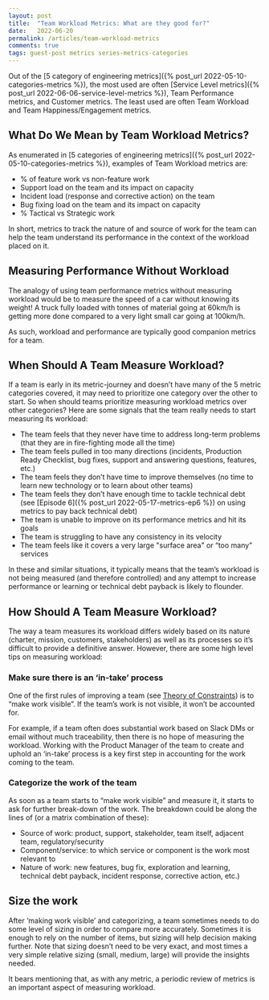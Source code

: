 ```yaml
---
layout: post
title:  "Team Workload Metrics: What are they good for?"
date:   2022-06-20
permalink: /articles/team-workload-metrics
comments: true
tags: guest-post metrics series-metrics-categories
---
```


Out of the [5 category of engineering metrics]({% post_url 2022-05-10-categories-metrics %}), the most used are often [Service Level metrics]({% post_url 2022-06-06-service-level-metrics %}), Team Performance metrics, and Customer metrics. The least used are often Team Workload and Team Happiness/Engagement metrics. 

## What Do We Mean by Team Workload Metrics?

As enumerated in [5 categories of engineering metrics]({% post_url 2022-05-10-categories-metrics %}), examples of Team Workload metrics are:

- % of feature work vs non-feature work
- Support load on the team and its impact on capacity
- Incident load (response and corrective action) on the team
- Bug fixing load on the team and its impact on capacity
- % Tactical vs Strategic work

In short, metrics to track the nature of and source of work for the team can help the team understand its performance in the context of the workload placed on it. 

## Measuring Performance Without Workload

The analogy of using team performance metrics without measuring workload would be to measure the speed of a car without knowing its weight! A truck fully loaded with tonnes of material going at 60km/h is getting more done compared to a very light small car going at 100km/h. 

As such, workload and performance are typically good companion metrics for a team. 

## When Should A Team Measure Workload?

If a team is early in its metric-journey and doesn’t have many of the 5 metric categories covered, it may need to prioritize one category over the other to start. So when should teams prioritize measuring workload metrics over other categories? Here are some signals that the team really needs to start measuring its workload:

- The team feels that they never have time to address long-term problems (that they are in fire-fighting mode all the time)
- The team feels pulled in too many directions (incidents, Production Ready Checklist, bug fixes, support and answering questions, features, etc.)
- The team feels they don’t have time to improve themselves (no time to learn new technology or to learn about other teams)
- The team feels they don’t have enough time to tackle technical debt (see [Episode 6]({% post_url 2022-05-17-metrics-ep6 %}) on using metrics to pay back technical debt)
- The team is unable to improve on its performance metrics and hit its goals
- The team is struggling to have any consistency in its velocity
- The team feels like it covers a very large "surface area" or “too many” services

In these and similar situations, it typically means that the team’s workload is not being measured (and therefore controlled) and any attempt to increase performance or learning or technical debt payback is likely to flounder. 

## How Should A Team Measure Workload?

The way a team measures its workload differs widely based on its nature (charter, mission, customers, stakeholders) as well as its processes so it’s difficult to provide a definitive answer. However, there are some high level tips on measuring workload:

### Make sure there is an ‘in-take’ process 

One of the first rules of improving a team (see [Theory of Constraints](https://www.leanproduction.com/theory-of-constraints)) is to “make work visible”. If the team’s work is not visible, it won’t be accounted for. 

For example, if a team often does substantial work based on Slack DMs or email without much traceability, then there is no hope of measuring the workload. Working with the Product Manager of the team to create and uphold an ‘in-take’ process is a key first step in accounting for the work coming to the team.

### Categorize the work of the team

As soon as a team starts to “make work visible” and measure it, it starts to ask for further break-down of the work. The breakdown could be along the lines of (or a matrix combination of these):

- Source of work: product, support, stakeholder, team itself, adjacent team, regulatory/security
- Component/service: to which service or component is the work most relevant to
- Nature of work: new features, bug fix, exploration and learning, technical debt payback, incident response, corrective action, etc.)

## Size the work

After ‘making work visible’ and categorizing, a team sometimes needs to do some level of sizing in order to compare more accurately. Sometimes it is enough to rely on the number of items, but sizing will help decision making further. Note that sizing doesn’t need to be very exact, and most times a very simple relative sizing (small, medium, large) will provide the insights needed.

It bears mentioning that, as with any metric, a periodic review of metrics is an important aspect of measuring workload.